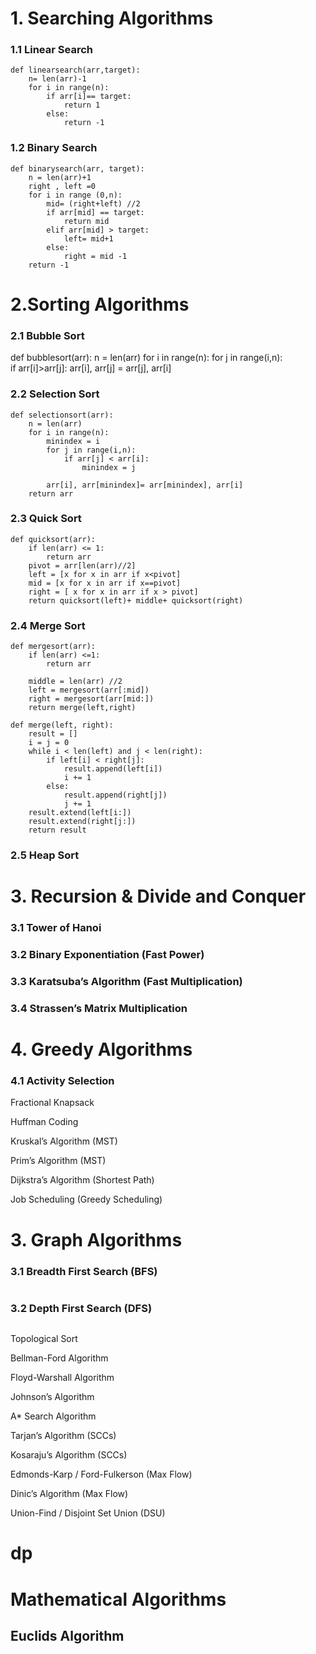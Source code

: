 # 1. Searching Algorithms
### 1.1 Linear Search

	def linearsearch(arr,target):
		n= len(arr)-1
		for i in range(n):
			if arr[i]== target:
				return 1
			else:
				return -1

### 1.2 Binary Search

	def binarysearch(arr, target):
		n = len(arr)+1
		right , left =0
		for i in range (0,n):
			mid= (right+left) //2
			if arr[mid] == target:
				return mid
			elif arr[mid] > target:
				left= mid+1
			else:
				right = mid -1
		return -1 


# 2.Sorting Algorithms

### 2.1 Bubble Sort
def bubblesort(arr):
	n = len(arr)
	for i in range(n):
		for j in range(i,n):	
			if arr[i]>arr[j]:
				arr[i], arr[j] = arr[j], arr[i]

### 2.2 Selection Sort
	def selectionsort(arr):
		n = len(arr)
		for i in range(n):
			minindex = i
			for j in range(i,n):
				if arr[j] < arr[i]:
					minindex = j
				
			arr[i], arr[minindex]= arr[minindex], arr[i]
		return arr


### 2.3 Quick Sort

	def quicksort(arr):
		if len(arr) <= 1:
			return arr
		pivot = arr[len(arr)//2]
		left = [x for x in arr if x<pivot]
		mid = [x for x in arr if x==pivot]
		right = [ x for x in arr if x > pivot]
		return quicksort(left)+ middle+ quicksort(right)


### 2.4 Merge Sort

	def mergesort(arr):
		if len(arr) <=1:
			return arr
			
		middle = len(arr) //2
		left = mergesort(arr[:mid])
		right = mergesort(arr[mid:])
		return merge(left,right)

	def merge(left, right):
		result = []
		i = j = 0 
		while i < len(left) and j < len(right): 
			if left[i] < right[j]:
				result.append(left[i]) 
				i += 1
			else:
				result.append(right[j]) 
				j += 1 
		result.extend(left[i:])
		result.extend(right[j:]) 
		return result

### 2.5 Heap Sort


# 3. Recursion & Divide and Conquer

### 3.1 Tower of Hanoi
	

### 3.2 Binary Exponentiation (Fast Power)

### 3.3 Karatsuba’s Algorithm (Fast Multiplication)

### 3.4 Strassen’s Matrix Multiplication


# 4. Greedy Algorithms

### 4.1 Activity Selection

Fractional Knapsack

Huffman Coding

Kruskal’s Algorithm (MST)

Prim’s Algorithm (MST)

Dijkstra’s Algorithm (Shortest Path)

Job Scheduling (Greedy Scheduling)





# 3. Graph Algorithms 
### 3.1 Breadth First Search (BFS)
```

```

### 3.2 Depth First Search (DFS)

```

```

Topological Sort

Bellman-Ford Algorithm

Floyd-Warshall Algorithm

Johnson’s Algorithm

A* Search Algorithm

Tarjan’s Algorithm (SCCs)

Kosaraju’s Algorithm (SCCs)

Edmonds-Karp / Ford-Fulkerson (Max Flow)

Dinic’s Algorithm (Max Flow)

Union-Find / Disjoint Set Union (DSU)

# dp


# Mathematical Algorithms
## Euclids Algorithm
